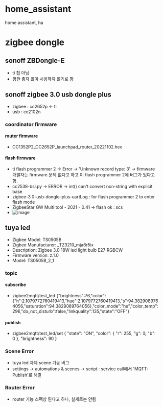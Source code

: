 # home_assistant
home assistant, ha

# zigbee dongle
## sonoff ZBDongle-E 
- ti 칩 아님
- 평판 좋지 않아 사용하지 않기로 함
## sonoff zigbee 3.0 usb dongle plus
- zigbee : cc2652p <- ti
- usb : cc2102n
### coordinator firmware
#### router firmware
- CC1352P2_CC2652P_launchpad_router_20221102.hex
#### flash firmware 
- ti flash programmer 2 -> Error -> 'Unknown record type: 3' -> firmware 개발자는 firmware 문제 없다고 하고 이 flash programmer 2에 버그가 있다고 함.
- cc2538-bsl.py -> ERROR -> int() can't convert non-string with explicit base
- zigbee-3.0-usb-dongle-plus-uartLog : for flash programmer 2 to enter flash mode
- ZigbeeStar GW Multi tool - 2021 - 0.41 -> flash ok : scs
- ![image](https://github.com/ketri-scs/home_assistant/assets/74283411/21dd441d-c372-42d5-8625-ce318a114494)

## tuya led 
- Zigbee Model: TS0505B
- Zigbee Manufacturer: _TZ3210_mja6r5ix
- Description: Zigbee 3.0 18W led light bulb E27 RGBCW
- Firmware version: z.1.0
- Model: TS0505B_2_1
### topic
#### subscribe
- zigbee2mqtt/test_led
  {"brightness":76,"color":{"h":2.1079772760419413,"hue":2.1079772760419413,"s":94.3829089764056,"saturation":94.3829089764056},"color_mode":"hs","color_temp":296,"do_not_disturb":false,"linkquality":135,"state":"OFF"}
#### publish
- zigbee2mqtt/test_led/set
{
  "state": "ON",
  "color": {
    "r": 255,
    "g": 0,
    "b": 0
  },
  "brightness": 90
}

### Scene Error
- tuya led 자체 scene 기능 버그
- settings -> automations & scenes -> script : service call에서 'MQTT: Publish'로 해결

### Router Error
- router 기능 스펙상 된다고 하나, 실제로는 안됨
